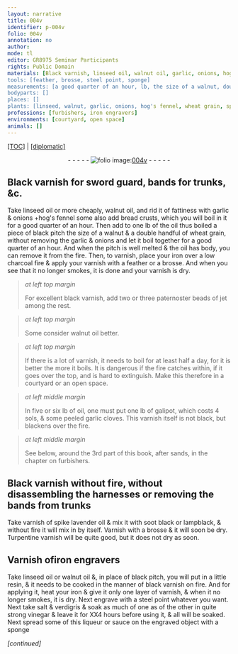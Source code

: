 ```yaml
---
layout: narrative
title: 004v
identifier: p-004v
folio: 004v
annotation: no
author:
mode: tl
editor: GR8975 Seminar Participants
rights: Public Domain
materials: [Black varnish, linseed oil, walnut oil, garlic, onions, hog's fennel, bread crusts, oil, black pitch, wheat grain, pitch, iron, charcoal, varnish, black varnish, jet, galipot, peeled garlic cloves, varnish of spike lavender oil, soot black, lampblack, Turpentine varnish, Varnish ofiron engravers, resin, steel, salt, verdigris, quite strong vinegar]
tools: [feather, brosse, steel point, sponge]
measurements: [a good quarter of an hour, lb, the size of a walnut, double handful, paternoster beads, half a day, hours]
bodyparts: []
places: []
plants: [linseed, walnut, garlic, onions, hog's fennel, wheat grain, spike lavender]
professions: [furbishers, iron engravers]
environments: [courtyard, open space]
animals: []
---
```


<p><a href="{{ site.baseurl }}/translation/">[TOC]</a> | <a href="{{ site.baseurl }}/_texts/p-004v_tc.md/">[diplomatic]</a></p><div class="folio" align="center">- - - - - <a href="http://gallica.bnf.fr/ark:/12148/btv1b10500001g/f14.image" target="_blank"><img src="https://cu-mkp.github.io/2017-workshop-edition/assets/photo-icon.png" alt="folio image: " style="display:inline-block; margin-bottom:-3px;"/>004v</a> - - - - - </div>  
  

## <span class="m">Black varnish</span> for sword guard, bands for trunks, &c.

 
Take <span class="m"><span class="pa">linseed</span> oil</span> or more cheaply, <span class="m"><span class="pa">walnut</span> oil</span>, and rid it of fattiness with <span class="m"><span class="pa">garlic</span></span> & <span class="del"><span class="m"><span class="pa">onions</span></span></span> <span class="add">\+<span class="m"><span class="pa">hog's fennel</span></span> some also add <span class="m">bread crusts</span></span>, which you will boil in it for <span class="ms"><span class="tmp">a good quarter of an hour</span></span>. Then add to one <span class="ms">lb</span> of the <span class="m">oil</span> thus boiled a piece of <span class="m">black pitch</span> <span class="ms">the size of a <span class="pa">walnut</span></span> & a <span class="ms">double handful</span> of <span class="m"><span class="pa">wheat grain</span></span>, without removing the <span class="m"><span class="pa">garlic</span></span> & <span class="m"><span class="pa">onions</span></span> and let it boil together for <span class="ms"><span class="tmp">a good quarter of an hour</span></span>. And when the <span class="m">pitch</span> is well melted & the <span class="m">oil</span> has body, you can remove it from the fire. Then, to varnish, place your <span class="m">iron</span> over a low <span class="m">charcoal</span> fire & apply your <span class="m">varnish</span> with a <span class="tl">feather</span> or a <span class="tl">brosse</span>. And when you see that it no longer smokes, it is done and your <span class="m">varnish</span> is dry.
 
> *at left top margin*
> 
> 
>   For excellent <span class="m">black varnish</span>, add two or three <span class="ms">paternoster beads</span> of <span class="m">jet</span> among the rest.
 
> *at left top margin*
> 
> 
>   Some consider <span class="m"><span class="pa">walnut</span> oil</span> better.
 
> *at left top margin*
> 
> 
>   If there is a lot of <span class="m">varnish</span>, it needs to boil for at least <span class="ms"><span class="tmp">half a day</span></span>, for it is better the more it boils. It is dangerous if the fire catches within, if it goes over the top, and is hard to extinguish. Make this therefore in a <span class="env">courtyard</span> or an <span class="env">open space</span>.
 
> *at left middle margin*
> 
> 
>   In five or six <span class="ms">lb</span> of <span class="m">oil</span>, one must put one <span class="ms">lb</span> of <span class="m">galipot</span>, which costs 4 <span class="cn">sols</span>, & some <span class="m">peeled <span class="pa">garlic</span> cloves</span>. This <span class="m">varnish</span> itself is not black, but blackens over the fire.
 
> *at left middle margin*
> 
> 
>   See below, around the 3rd part of this book, after sands, in the chapter on <span class="pro">furbishers</span>.
 
 
  

## <span class="m">Black varnish</span> without fire, without disassembling the harnesses or removing the bands from trunks

 
Take <span class="m">varnish of <span class="pa">spike lavender</span> oil</span> & mix it with <span class="m">soot black</span> or <span class="m">lampblack</span>, & without fire it will mix in by itself. Varnish with a <span class="tl">brosse</span> & it will soon be dry. <span class="m">Turpentine varnish</span> will be quite good, but it does not dry as soon.
 
 
  

## <span class="m">Varnish of<span class="pro">iron engravers</span></span>

 
Take <span class="m"><span class="pa">linseed</span> oil</span> or <span class="m"><span class="pa">walnut</span> oil</span> &, in place of <span class="m">black pitch</span>, you will put in a little <span class="m">resin</span>, & it needs to be cooked in the manner of <span class="m">black varnish</span> on fire. And for applying it, heat your <span class="m">iron</span> & give it only one layer of <span class="m">varnish</span>, & when it no longer smokes, it is dry. Next engrave with a <span class="tl"><span class="m">steel</span> point</span> whatever you want. Next <span class="add">take</span> <span class="m">salt</span> & <span class="m">verdigris</span> & soak as much of one as of the other in <span class="m">quite strong vinegar</span> & leave it for XX4 <span class="ms"><span class="tmp">hours</span></span> before using it, & all will be soaked. Next spread some of this liqueur or sauce on the engraved object with a <span class="tl">sponge</span>
 
*[continued]*
 
